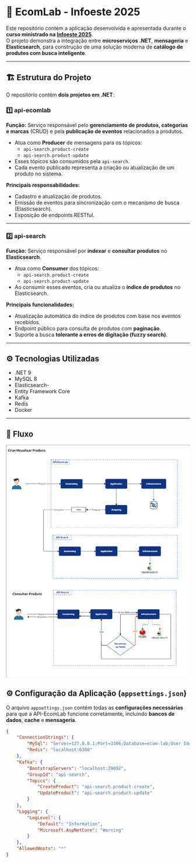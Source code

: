 # 🧩 EcomLab - Infoeste 2025

Este repositório contém a aplicação desenvolvida e apresentada durante o **curso ministrado na [Infoeste 2025](https://www.unoeste.br/site/controleeventos/VerAtividade.aspx?eve_codigo=1755&atv_codigo=9552)**.  
O projeto demonstra a integração entre **microserviços .NET**, **mensageria** e **Elasticsearch**, para construção de uma solução moderna de **catálogo de produtos com busca inteligente**.

---

## 🏗️ Estrutura do Projeto

O repositório contém **dois projetos em .NET**:

### 1️⃣ api-ecomlab
**Função:** Serviço responsável pelo **gerenciamento de produtos, categorias e marcas** (CRUD) e pela **publicação de eventos** relacionados a produtos.

- Atua como **Producer** de mensagens para os tópicos:
  - `api-search.product-create`
  - `api-search.product-update`
- Esses tópicos são consumidos pela `api-search`.
- Cada evento publicado representa a criação ou atualização de um produto no sistema.

**Principais responsabilidades:**
- Cadastro e atualização de produtos.
- Emissão de eventos para sincronização com o mecanismo de busca (Elasticsearch).
- Exposição de endpoints RESTful.

---

### 2️⃣ api-search
**Função:** Serviço responsável por **indexar** e **consultar produtos** no **Elasticsearch**.

- Atua como **Consumer** dos tópicos:
  - `api-search.product-create`
  - `api-search.product-update`
- Ao consumir esses eventos, cria ou atualiza o **índice de produtos** no Elasticsearch.

**Principais funcionalidades:**
- Atualização automática do índice de produtos com base nos eventos recebidos.
- Endpoint público para consulta de produtos com **paginação**.
- Suporte a busca **tolerante a erros de digitação (fuzzy search)**.

---

## ⚙️ Tecnologias Utilizadas

- .NET 9  
- MySQL 8  
- Elasticsearch- 
- Entity Framework Core  
- Kafka
- Redis
- Docker  

---

## 🚀 Fluxo

![Fluxo da aplicação](https://raw.githubusercontent.com/IrineuAlmeidaJr/Infoeste2025/main/fluxo.png)



## ⚙️ Configuração da Aplicação (`appsettings.json`)

O arquivo `appsettings.json` contém todas as **configurações necessárias** para que a API-EcomLab funcione corretamente, incluindo **bancos de dados**, **cache** e **mensageria**.

```json
{
    "ConnectionStrings": {
        "MySql": "Server=127.0.0.1;Port=3306;Database=ecom-lab;User Id=root;Password=;",
        "Redis": "localhost:6380"
    },
    "Kafka": {
        "BootstrapServers": "localhost:29092",
        "GroupId": "api-search",
        "Topics": {
            "CreateProduct": "api-search.product-create",
            "UpdateProduct": "api-search.product-update"
        }
    },
    "Logging": {
        "LogLevel": {
            "Default": "Information",
            "Microsoft.AspNetCore": "Warning"
        }
    },
    "AllowedHosts": "*"
}

